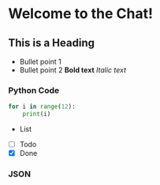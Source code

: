 # Welcome to the Chat!
## This is a Heading
- Bullet point 1
- Bullet point 2
**Bold text**
*Italic text*

### Python Code
```python
for i in range(12):
    print(i)
```
* List
* [ ] Todo
* [x] Done

### JSON
